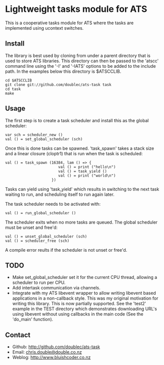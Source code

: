 Lightweight tasks module for ATS
================================

This is a cooperative tasks module for ATS where the tasks are implemented using
ucontext switches. 

Install
-------

The library is best used by cloning from under a parent directory that
is used to store ATS libraries. This directory can then be passed to
the 'atscc' command line using the '-I' and '-IATS' options to be
added to the include path. In the examples below this directory is
$ATSCCLIB.

    cd $ATSCCLIB
    git clone git://github.com/doublec/ats-task task
    cd task
    make

Usage
-----

The first step is to create a task scheduler and install this as the
global scheduler:

    var sch = scheduler_new ()
    val () = set_global_scheduler (sch)

Once this is done tasks can be spawned. 'task_spawn' takes a stack size
and a linear closure (cloptr1) that is run when the task is scheduled:

    val () = task_spawn (16384, lam () => {
                            val () = print ("hello\n")
                            val () = task_yield ()
                            val () = print ("world\n")
                         })

Tasks can yield using 'task_yield' which results in switching to the next
task waiting to run, and scheduling itself to run again later.

The task scheduler needs to be activated with:

    val () = run_global_scheduler ()

The scheduler exits when no more tasks are queued. The global scheduler must
be unset and free'd:

    val () = unset_global_scheduler (sch)
    val () = scheduler_free (sch)

A compile error reults if the scheduler is not unset or free'd.

TODO
----

* Make set_global_scheduler set it for the current CPU thread, allowing 
  a scheduler to run per CPU.
* Add intertask communication via channels.
* Integrate with my ATS libevent wrapper to allow writing libevent based
  applications in a non-callback style. This was my original motivation
  for writing this library. This is now partially supported. See the
  'test2' example in the TEST directory which demonstrates downloading
  URL's using libevent without using callbacks in the main code (See the
  'do_main' function).

Contact
-------
* Github: http://github.com/doublec/ats-task
* Email: chris.double@double.co.nz
* Weblog: http://www.bluishcoder.co.nz
